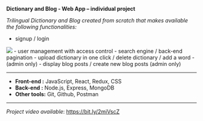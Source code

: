 **Dictionary and Blog - Web App – individual project**

*Trilingual Dictionary and Blog created from scratch that makes available the following functionalities:*

- signup / login
<img src="./Screen Shot 2019-09-15 at 10.52.52 PM.png"/>
- user management with access control
- search engine / back-end pagination
- upload dictionary in one click / delete dictionary  / add a word - (admin only)
- display blog posts / create new blog posts (admin only)

---

- **Front-end :** JavaScript, React, Redux, CSS
- **Back-end :** Node.js, Express, MongoDB
- **Other tools:** Git, Github, Postman

---

  *Project video available*: https://bit.ly/2miVscZ
